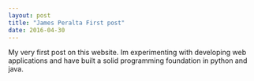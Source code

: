```yaml
---
layout: post
title: "James Peralta First post"
date: 2016-04-30
---
```


My very first post on this website. Im experimenting with developing web applications and have built a solid programming foundation in python and java.
